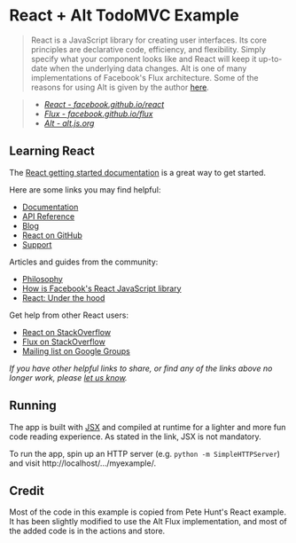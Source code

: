# React + Alt TodoMVC Example

> React is a JavaScript library for creating user interfaces. Its core principles are declarative code, efficiency, and flexibility. Simply specify what your component looks like and React will keep it up-to-date when the underlying data changes. Alt is one of many implementations of Facebook's Flux architecture. Some of the reasons for using Alt is given by the author [here](https://github.com/goatslacker/alt#why-you-should-be-using-alt).

> * _[React - facebook.github.io/react](http://facebook.github.io/react)_
> * _[Flux - facebook.github.io/flux](http://facebook.github.io/flux)_
> * _[Alt - alt.js.org](http://alt.js.org)_


## Learning React

The [React getting started documentation](http://facebook.github.io/react/docs/getting-started.html) is a great way to get started.

Here are some links you may find helpful:

* [Documentation](http://facebook.github.io/react/docs/getting-started.html)
* [API Reference](http://facebook.github.io/react/docs/reference.html)
* [Blog](http://facebook.github.io/react/blog/)
* [React on GitHub](https://github.com/facebook/react)
* [Support](http://facebook.github.io/react/support.html)

Articles and guides from the community:

* [Philosophy](http://www.quora.com/Pete-Hunt/Posts/React-Under-the-Hood)
* [How is Facebook's React JavaScript library](http://www.quora.com/React-JS-Library/How-is-Facebooks-React-JavaScript-library)
* [React: Under the hood](http://www.quora.com/Pete-Hunt/Posts/React-Under-the-Hood)

Get help from other React users:

* [React on StackOverflow](http://stackoverflow.com/questions/tagged/reactjs)
* [Flux on StackOverflow](http://stackoverflow.com/questions/tagged/reactjs-flux)
* [Mailing list on Google Groups](https://groups.google.com/forum/#!forum/reactjs)

_If you have other helpful links to share, or find any of the links above no longer work, please [let us know](https://github.com/tastejs/todomvc/issues)._


## Running

The app is built with [JSX](http://facebook.github.io/react/docs/jsx-in-depth.html) and compiled at runtime for a lighter and more fun code reading experience. As stated in the link, JSX is not mandatory.

To run the app, spin up an HTTP server (e.g. `python -m SimpleHTTPServer`) and visit http://localhost/.../myexample/.

## Credit

Most of the code in this example is copied from Pete Hunt's React example. It has been slightly modified to use the Alt Flux implementation, and most of the added code is in the actions and store.
